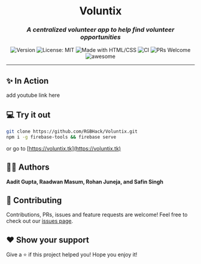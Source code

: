 <h1 align="center">
  Voluntix
</h1>

<h3 align="center">
  <i>
   A centralized volunteer app to help find volunteer opportunities
  </i>
</h3>

<p align="center">
  <img alt="Version" src="https://img.shields.io/badge/Version-1.0-red.svg" />
  <img alt="License: MIT" src="https://img.shields.io/badge/License-MIT-orange.svg" />
  <img alt="Made with HTML/CSS" src="https://img.shields.io/badge/Made%20with-HTML/CSS/JS-yellow.svg" />
  <img alt="CI" src="https://github.com/RGBHack/Voluntix/workflows/Deploy/badge.svg">
  <img alt="PRs Welcome" src="https://img.shields.io/badge/PRs-Welcome-blue.svg">
  <img alt="awesome" src="https://img.shields.io/badge/Awesome-Yes-blueviolet">
</p>

<hr>

## ✨ In Action

add youtube link here

## 💻 Try it out

```sh
git clone https://github.com/RGBHack/Voluntix.git
npm i -g firebase-tools && firebase serve
```
or go to [https://voluntix.tk](https://voluntix.tk)

## 👨‍💻 Authors

**Aadit Gupta, Raadwan Masum, Rohan Juneja, and Safin Singh**

## 🤝 Contributing

Contributions, PRs, issues and feature requests are welcome! Feel free to check out our [issues page](https://github.com/RGBHack/Voluntix/issues).

## ❤️ Show your support

Give a ⭐️ if this project helped you!
Hope you enjoy it!
